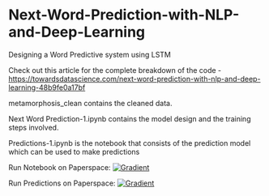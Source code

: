 # Next-Word-Prediction-with-NLP-and-Deep-Learning
Designing a Word Predictive system using LSTM

Check out this article for the complete breakdown of the code - 
https://towardsdatascience.com/next-word-prediction-with-nlp-and-deep-learning-48b9fe0a17bf

metamorphosis_clean contains the cleaned data.

Next Word Prediction-1.ipynb contains the model design and the training steps involved.

Predictions-1.ipynb is the notebook that consists of the prediction model which can be used to make predictions

Run Notebook on Paperspace: [![Gradient](https://assets.paperspace.io/img/gradient-badge.svg)](https://console.paperspace.com/github.com/Bharath-K3/Next-Word-Prediction-with-NLP-and-Deep-Learning/blob/master/Next%20Word%20Prediction-1.ipynb)

Run Predictions on Paperspace: 
[![Gradient](https://assets.paperspace.io/img/gradient-badge.svg)](https://console.paperspace.com/github.com/Bharath-K3/Next-Word-Prediction-with-NLP-and-Deep-Learning/blob/master/Predictions-1.ipynb)
